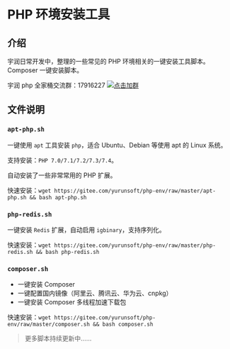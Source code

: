 # PHP 环境安装工具

## 介绍

宇润日常开发中，整理的一些常见的 PHP 环境相关的一键安装工具脚本。Composer 一键安装脚本。

宇润 php 全家桶交流群：17916227 [![点击加群](https://pub.idqqimg.com/wpa/images/group.png "点击加群")](https://jq.qq.com/?_wv=1027&k=5wXf4Zq)

## 文件说明

### `apt-php.sh`

一键使用 `apt` 工具安装 `php`，适合 Ubuntu、Debian 等使用 apt 的 Linux 系统。

支持安装：`PHP 7.0/7.1/7.2/7.3/7.4`。

自动安装了一些非常常用的 PHP 扩展。

快速安装：`wget https://gitee.com/yurunsoft/php-env/raw/master/apt-php.sh && bash apt-php.sh`

### `php-redis.sh`

一键安装 `Redis` 扩展，自动启用 `igbinary`，支持序列化。

快速安装：`wget https://gitee.com/yurunsoft/php-env/raw/master/php-redis.sh && bash php-redis.sh`

### `composer.sh`

* 一键安装 Composer
* 一键配置国内镜像（阿里云、腾讯云、华为云、cnpkg）
* 一键安装 Composer 多线程加速下载包

快速安装：`wget https://gitee.com/yurunsoft/php-env/raw/master/composer.sh && bash composer.sh`

> 更多脚本持续更新中……
